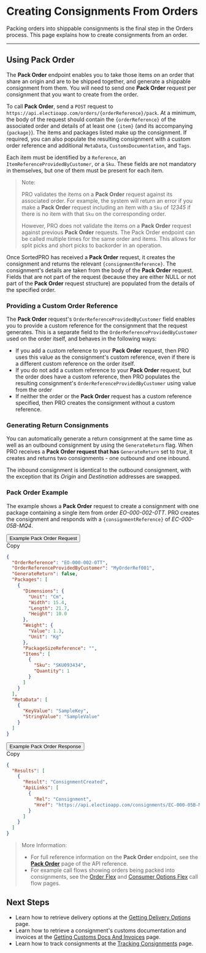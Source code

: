 # Creating Consignments From Orders

Packing orders into shippable consignments is the final step in the Orders process. This page explains how to create consignments from an order.

---

## Using Pack Order

The **Pack Order** endpoint enables you to take those items on an order that share an origin and are to be shipped together, and generate a shippable consignment from them. You will need to send one **Pack Order** request per consignment that you want to create from the order.

To call **Pack Order**, send a `POST` request to `https://api.electioapp.com/orders/{orderReference}/pack`. At a minimum, the body of the request should contain the `{orderReference}` of the associated order and details of at least one `{item}` (and its accompanying `{package}`). The items and packages listed make up the consignment. If required, you can also populate the resulting consignment with a custom order reference and additional `MetaData`, `CustomsDocumentation`, and `Tags`.

Each item must be identified by a `Reference`, an `ItemReferenceProvidedByCustomer`, or a `Sku`. These fields are not mandatory in themselves, but one of them must be present for each item.

> <span class="note-header">Note:</span>
>
> PRO validates the items on a <strong>Pack Order</strong> request against its associated order. For example, the system will return an error if you make a <strong>Pack Order</strong> request including an item with a <code>Sku</code> of <em>12345</em> if there is no item with that <code>Sku</code> on the corresponding order.
>
> However, PRO does not validate the items on a <strong>Pack Order</strong> request against previous <strong>Pack Order</strong> requests. The Pack Order endpoint can be called multiple times for the same order and items. This allows for split picks and short picks to backorder in an operation.

Once SortedPRO has received a **Pack Order** request, it creates the consignment and returns the relevant `{consignmentReference}`. The consignment's details are taken from the body of the **Pack Order** request. Fields that are not part of the request (because they are either NULL or not part of the **Pack Order** request structure) are populated from the details of the specified order.

### Providing a Custom Order Reference 

The **Pack Order** request's `OrderReferenceProvidedByCustomer` field enables you to provide a custom reference for the consignment that the request generates. This is a separate field to the `OrderReferenceProvidedByCustomer` used on the order itself, and behaves in the following ways:

* If you add a custom reference to your **Pack Order** request, then PRO uses this value as the consignment's custom reference, even if there is a different custom reference on the order itself. 
* If you do not add a custom reference to your **Pack Order** request, but the order does have a custom reference, then PRO populates the resulting consignment's `OrderReferenceProvidedByCustomer` using value from the order
* If neither the order or the **Pack Order** request has a custom reference specified, then PRO creates the consignment without a custom reference. 

### Generating Return Consignments

You can automatically generate a return consignment at the same time as well as an outbound consignment by using the `GenerateReturn` flag. When PRO receives a **Pack Order request that has** `GenerateReturn` set to _true_, it creates and returns two consignments - one outbound and one inbound.

The inbound consignment is identical to the outbound consignment, with the exception that its _Origin_ and _Destination_ addresses are swapped.

### Pack Order Example

The example shows a **Pack Order** request to create a consignment with one package containing a single item from order _EO-000-002-0TT_. PRO creates the consignment and responds with a `{consignmentReference}` of _EC-000-05B-MQ4_.

<div class="tab">
    <button class="staticTabButton">Example Pack Order Request</button>
    <div class="copybutton" onclick="CopyToClipboard(this, 'packOrderRequest')"><span class='glyphicon glyphicon-copy'></span><span class='copy'>Copy</span></div>
</div>

<div id="packOrderRequest" class="staticTabContent" onclick="CopyToClipboard(this, 'packOrderRequest')">

  ```json
  {
    "OrderReference": "EO-000-002-0TT",
    "OrderReferenceProvidedByCustomer": "MyOrderRef001",
    "GenerateReturn": false,
    "Packages": [
      {
        "Dimensions": {
          "Unit": "Cm",
          "Width": 15.4,
          "Length": 21.7,
          "Height": 10.0
        },
        "Weight": {
          "Value": 1.3,
          "Unit": "Kg"
        },
        "PackageSizeReference": "",
        "Items": [
          {
            "Sku": "SKU093434",
            "Quantity": 1
          }
        ]
      }
    ],
    "MetaData": [
      {
        "KeyValue": "SampleKey",
        "StringValue": "SampleValue"
      }
    ]
  }
  ```

</div>   

<div class="tab">
    <button class="staticTabButton">Example Pack Order Response</button>
    <div class="copybutton" onclick="CopyToClipboard(this, 'packOrderResponse')"><span class='glyphicon glyphicon-copy'></span><span class='copy'>Copy</span></div>
</div>

<div id="packOrderResponse" class="staticTabContent" onclick="CopyToClipboard(this, 'packOrderResponse')">

```json
{
  "Results": [
    {
      "Result": "ConsignmentCreated",
      "ApiLinks": [
        {
          "Rel": "Consignment",
          "Href": "https://api.electioapp.com/consignments/EC-000-05B-MQ4"
        }
      ]
    }
  ]
}
```

</div>

> <span class="note-header">More Information:</span>
>
> * For full reference information on the <strong>Pack Order</strong> endpoint, see the <strong><a href="https://docs.electioapp.com/#/api/PackOrder">Pack Order</a></strong> page of the API reference.
> * For example call flows showing orders being packed into consignments, see the <a href="/pro/api/help/flows/order_flex_flow.html">Order Flex</a> and <a href="/pro/api/help/flows/consumer_options_flex_flow.html">Consumer Options Flex</a> call flow pages.

## Next Steps

* Learn how to retrieve delivery options at the [Getting Delivery Options](/pro/api/help/getting_delivery_options.html) page.
* Learn how to retrieve a consignment's customs documentation and invoices at the [Getting Customs Docs And Invoices](/pro/api/help/getting_customs_docs_and_invoices.html) page.
* Learn how to track consignments at the [Tracking Consignments](/pro/api/help/tracking_consignments.html) page.

<script src="../../scripts/requesttabs.js"></script>
<script src="../../scripts/responsetabs.js"></script>
<script src="../../scripts/copy.js"></script>
